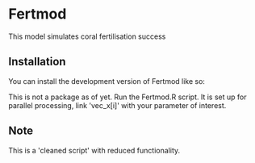 
# Fertmod

<!-- badges: start -->
<!-- badges: end -->

This model simulates coral fertilisation success

## Installation

You can install the development version of Fertmod like so:


This is not a package as of yet. Run the Fertmod.R script. It is set up for parallel processing, link 'vec_x[i]' with your parameter of interest. 


## Note

This is a 'cleaned script' with reduced functionality. 



